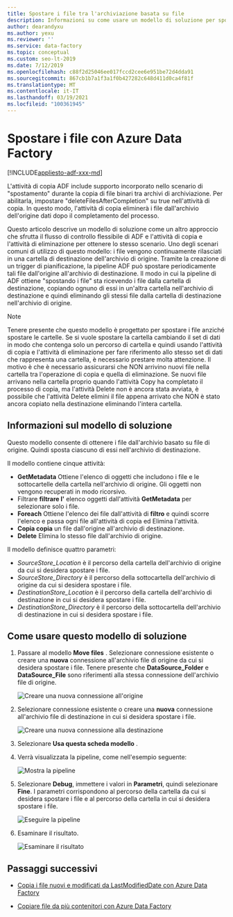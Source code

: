 ```yaml
---
title: Spostare i file tra l'archiviazione basata su file
description: Informazioni su come usare un modello di soluzione per spostare i file tra l'archiviazione basata su file usando Azure Data Factory.
author: dearandyxu
ms.author: yexu
ms.reviewer: ''
ms.service: data-factory
ms.topic: conceptual
ms.custom: seo-lt-2019
ms.date: 7/12/2019
ms.openlocfilehash: c88f2d25046ee017fccd2cee6e951be72d4dda91
ms.sourcegitcommit: 867cb1b7a1f3a1f0b427282c648d411d0ca4f81f
ms.translationtype: MT
ms.contentlocale: it-IT
ms.lasthandoff: 03/19/2021
ms.locfileid: "100361945"
---
```

# <a name="move-files-with-azure-data-factory"></a>Spostare i file con Azure Data Factory

[!INCLUDE[appliesto-adf-xxx-md](includes/appliesto-adf-xxx-md.md)]

L'attività di copia ADF include supporto incorporato nello scenario di "spostamento" durante la copia di file binari tra archivi di archiviazione.  Per abilitarla, impostare "deleteFilesAfterCompletion" su true nell'attività di copia. In questo modo, l'attività di copia eliminerà i file dall'archivio dell'origine dati dopo il completamento del processo. 

Questo articolo descrive un modello di soluzione come un altro approccio che sfrutta il flusso di controllo flessibile di ADF e l'attività di copia e l'attività di eliminazione per ottenere lo stesso scenario. Uno degli scenari comuni di utilizzo di questo modello: i file vengono continuamente rilasciati in una cartella di destinazione dell'archivio di origine. Tramite la creazione di un trigger di pianificazione, la pipeline ADF può spostare periodicamente tali file dall'origine all'archivio di destinazione.  Il modo in cui la pipeline di ADF ottiene "spostando i file" sta ricevendo i file dalla cartella di destinazione, copiando ognuno di essi in un'altra cartella nell'archivio di destinazione e quindi eliminando gli stessi file dalla cartella di destinazione nell'archivio di origine.

> [!NOTE]
> Tenere presente che questo modello è progettato per spostare i file anziché spostare le cartelle.  Se si vuole spostare la cartella cambiando il set di dati in modo che contenga solo un percorso di cartella e quindi usando l'attività di copia e l'attività di eliminazione per fare riferimento allo stesso set di dati che rappresenta una cartella, è necessario prestare molta attenzione. Il motivo è che è necessario assicurarsi che NON arrivino nuovi file nella cartella tra l'operazione di copia e quella di eliminazione. Se nuovi file arrivano nella cartella proprio quando l'attività Copy ha completato il processo di copia, ma l'attività Delete non è ancora stata avviata, è possibile che l'attività Delete elimini il file appena arrivato che NON è stato ancora copiato nella destinazione eliminando l'intera cartella.

## <a name="about-this-solution-template"></a>Informazioni sul modello di soluzione

Questo modello consente di ottenere i file dall'archivio basato su file di origine. Quindi sposta ciascuno di essi nell'archivio di destinazione.

Il modello contiene cinque attività:
- **GetMetadata** Ottiene l'elenco di oggetti che includono i file e le sottocartelle della cartella nell'archivio di origine. Gli oggetti non vengono recuperati in modo ricorsivo. 
- Filtrare **filtrare l'** elenco oggetti dall'attività **GetMetadata** per selezionare solo i file. 
- **Foreach** Ottiene l'elenco dei file dall'attività di **filtro** e quindi scorre l'elenco e passa ogni file all'attività di copia ed Elimina l'attività.
- **Copia copia** un file dall'origine all'archivio di destinazione.
- **Delete** Elimina lo stesso file dall'archivio di origine.

Il modello definisce quattro parametri:
- *SourceStore_Location* è il percorso della cartella dell'archivio di origine da cui si desidera spostare i file. 
- *SourceStore_Directory* è il percorso della sottocartella dell'archivio di origine da cui si desidera spostare i file.
- *DestinationStore_Location* è il percorso della cartella dell'archivio di destinazione in cui si desidera spostare i file. 
- *DestinationStore_Directory* è il percorso della sottocartella dell'archivio di destinazione in cui si desidera spostare i file.

## <a name="how-to-use-this-solution-template"></a>Come usare questo modello di soluzione

1. Passare al modello **Move files** . Selezionare connessione esistente o creare una **nuova** connessione all'archivio file di origine da cui si desidera spostare i file. Tenere presente che **DataSource_Folder** e **DataSource_File** sono riferimenti alla stessa connessione dell'archivio file di origine.

    ![Creare una nuova connessione all'origine](media/solution-template-move-files/move-files1.png)

2. Selezionare connessione esistente o creare una **nuova** connessione all'archivio file di destinazione in cui si desidera spostare i file.

    ![Creare una nuova connessione alla destinazione](media/solution-template-move-files/move-files2.png)

3. Selezionare **Usa questa scheda modello** .
    
4. Verrà visualizzata la pipeline, come nell'esempio seguente:

    ![Mostra la pipeline](media/solution-template-move-files/move-files4.png)

5. Selezionare **Debug**, immettere i valori in **Parametri**, quindi selezionare **Fine**.   I parametri corrispondono al percorso della cartella da cui si desidera spostare i file e al percorso della cartella in cui si desidera spostare i file. 

    ![Eseguire la pipeline](media/solution-template-move-files/move-files5.png)

6. Esaminare il risultato.

    ![Esaminare il risultato](media/solution-template-move-files/move-files6.png)

## <a name="next-steps"></a>Passaggi successivi

- [Copia i file nuovi e modificati da LastModifiedDate con Azure Data Factory](solution-template-copy-new-files-lastmodifieddate.md)

- [Copiare file da più contenitori con Azure Data Factory](solution-template-copy-files-multiple-containers.md)